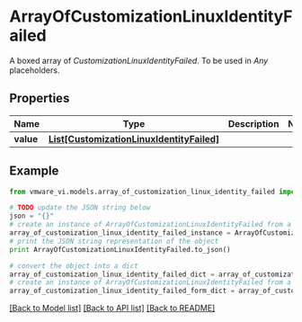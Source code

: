 # ArrayOfCustomizationLinuxIdentityFailed

A boxed array of *CustomizationLinuxIdentityFailed*. To be used in *Any* placeholders. 

## Properties
Name | Type | Description | Notes
------------ | ------------- | ------------- | -------------
**value** | [**List[CustomizationLinuxIdentityFailed]**](CustomizationLinuxIdentityFailed.md) |  | 

## Example

```python
from vmware_vi.models.array_of_customization_linux_identity_failed import ArrayOfCustomizationLinuxIdentityFailed

# TODO update the JSON string below
json = "{}"
# create an instance of ArrayOfCustomizationLinuxIdentityFailed from a JSON string
array_of_customization_linux_identity_failed_instance = ArrayOfCustomizationLinuxIdentityFailed.from_json(json)
# print the JSON string representation of the object
print ArrayOfCustomizationLinuxIdentityFailed.to_json()

# convert the object into a dict
array_of_customization_linux_identity_failed_dict = array_of_customization_linux_identity_failed_instance.to_dict()
# create an instance of ArrayOfCustomizationLinuxIdentityFailed from a dict
array_of_customization_linux_identity_failed_form_dict = array_of_customization_linux_identity_failed.from_dict(array_of_customization_linux_identity_failed_dict)
```
[[Back to Model list]](../README.md#documentation-for-models) [[Back to API list]](../README.md#documentation-for-api-endpoints) [[Back to README]](../README.md)


